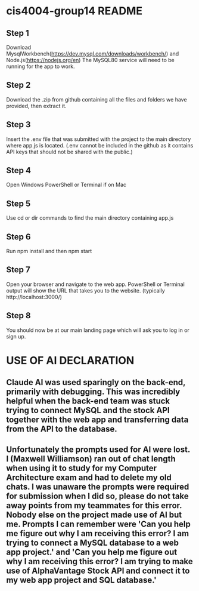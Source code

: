 # cis4004-group14 README

## Step 1
Download MysqlWorkbench(https://dev.mysql.com/downloads/workbench/) and Node.js(https://nodejs.org/en) The MySQL80 service will need to be running for the app to work.

## Step 2
Download the .zip from github containing all the files and folders we have provided, then extract it.

## Step 3
Insert the .env file that was submitted with the project to the main directory where app.js is located. (.env cannot be included in the github as it contains API keys that should not be shared with the public.)

## Step 4
Open Windows PowerShell or Terminal if on Mac

## Step 5
Use cd or dir commands to find the main directory containing app.js

## Step 6
Run npm install and then npm start

## Step 7
Open your browser and navigate to the web app. PowerShell or Terminal output will show the URL that takes you to the website. (typically http://localhost:3000/)

## Step 8
You should now be at our main landing page which will ask you to log in or sign up. 


# USE OF AI DECLARATION

## Claude AI was used sparingly on the back-end, primarily with debugging. This was incredibly helpful when the back-end team was stuck trying to connect MySQL and the stock API together with the web app and transferring data from the API to the database.
## Unfortunately the prompts used for AI were lost. I (Maxwell Williamson) ran out of chat length when using it to study for my Computer Architecture exam and had to delete my old chats. I was unaware the prompts were required for submission when I did so, please do not take away points from my teammates for this error. Nobody else on the project made use of AI but me. Prompts I can remember were 'Can you help me figure out why I am receiving this error? I am trying to connect a MySQL database to a web app project.' and 'Can you help me figure out why I am receiving this error? I am trying to make use of AlphaVantage Stock API and connect it to my web app project and SQL database.'




